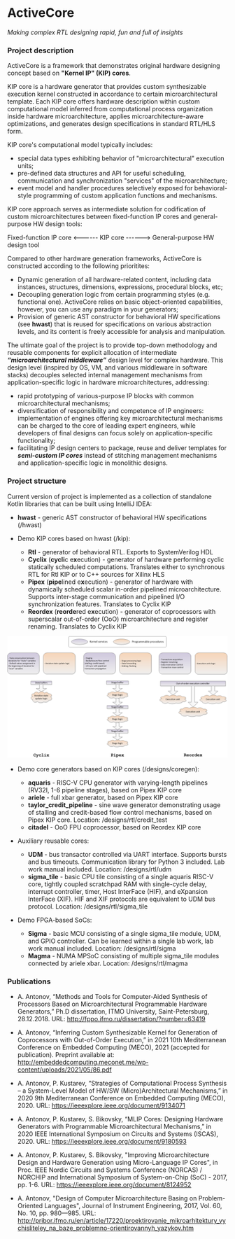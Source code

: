 # ActiveCore
*Making complex RTL designing rapid, fun and full of insights*

### Project description

ActiveCore is a framework that demonstrates original hardware designing concept based on **"Kernel IP" (KIP) cores**.

KIP core is a hardware generator that provides custom synthesizable execution kernel constructed in accordance to certain microarchitectural template. Each KIP core offers hardware description within custom computational model inferred from computational process organization inside hardware microarchitecture, applies microarchitecture-aware optimizations, and generates design specifications in standard RTL/HLS form.

KIP core's computational model typically includes:
* special data types exhibiting behavior of "microarchitectural" execution units;
* pre-defined data structures and API for useful scheduling, communication and synchronization "services" of the microarchitecture;
* event model and handler procedures selectively exposed for behavioral-style programming of custom application functions and mechanisms.

KIP core approach serves as intermediate solution for codification of custom microarchitectures between fixed-function IP cores and general-purpose HW design tools:

Fixed-function IP core <------ KIP core ------> General-purpose HW design tool

Compared to other hardware generation frameworks, ActiveCore is constructed according to the following prioritites:
* Dynamic generation of all hardware-related content, including data instances, structures, dimensions, expressions, procedural blocks, etc;
* Decoupling generation logic from certain programming styles (e.g. functional one). ActiveCore relies on basic object-oriented capabilities, however, you can use any paradigm in your generators;
* Provision of generic AST constructor for behavioral HW specifications (see **hwast**) that is reused for specifications on various abstraction levels, and its content is freely accessible for analysis and manipulation.

The ultimate goal of the project is to provide top-down methodology and reusable components for explicit allocation of intermediate ***“microarchitectural middleware”*** design level for complex hardware. This design level (inspired by OS, VM, and various middleware in software stacks) decouples selected internal management mechanisms from application-specific logic in hardware microarchitectures, addressing:
* rapid prototyping of various-purpose IP blocks with common microarchitectural mechanisms;
* diversification of responsibility and competence of IP engineers: implementation of engines offering key microarchitectural mechanisms can be charged to the core of leading expert engineers, while developers of final designs can focus solely on application-specific functionality;
* facilitating IP design centers to package, reuse and deliver templates for ***semi-custom IP cores*** instead of stitching management mechanisms and application-specific logic in monolithic designs.

### Project structure

Current version of project is implemented as a collection of standalone Kotlin libraries that can be built using IntelliJ IDEA:

* **hwast** - generic AST constructor of behavioral HW specifications (/hwast)

* Demo KIP cores based on hwast (/kip):
	* **Rtl** - generator of behavioral RTL. Exports to SystemVerilog HDL
	* **Cyclix** (**cycli**c e**x**ecution) - generator of hardware performing cyclic statically scheduled computations. Translates either to synchronous RTL for Rtl KIP or to C++ sources for Xilinx HLS
	* **Pipex** (**pipe**lined e**x**ecution) - generator of hardware with dynamically scheduled scalar in-order pipelined microarchitecture. Supports inter-stage communication and pipelined I/O synchronization features. Translates to Cyclix KIP
	* **Reordex** (**reorde**red e**x**ecution) - generator of coprocessors with superscalar out-of-order (OoO) microarchitecture and register renaming. Translates to Cyclix KIP

![pic_test](kip/__img/KIPs_overview.png)

* Demo core generators based on KIP cores (/designs/coregen):
	* **aquaris** - RISC-V CPU generator with varying-length pipelines (RV32I, 1-6 pipeline stages), based on Pipex KIP core
	* **ariele** - full xbar generator, based on Pipex KIP core
	* **taylor_credit_pipeline** - sine wave generator demonstrating usage of stalling and credit-based flow control mechanisms, based on Pipex KIP core. Location: /designs/rtl/credit_test
	* **citadel** - OoO FPU coprocessor, based on Reordex KIP core

* Auxiliary reusable cores:
	* **UDM** - bus transactor controlled via UART interface. Supports bursts and bus timeouts. Communication library for Python 3 included. Lab work manual included. Location: /designs/rtl/udm
	* **sigma_tile** - basic CPU tile consisting of a single aquaris RISC-V core, tightly coupled scratchpad RAM with single-cycle delay, interrupt controller, timer, Host InterFace (HIF), and eXpansion InterFace (XIF). HIF and XIF protocols are equivalent to UDM bus protocol. Location: /designs/rtl/sigma_tile

* Demo FPGA-based SoCs:
	* **Sigma** - basic MCU consisting of a single sigma_tile module, UDM, and GPIO controller. Can be learned within a single lab work, lab work manual included. Location: /designs/rtl/sigma
	* **Magma** - NUMA MPSoC consisting of multiple sigma_tile modules connected by ariele xbar. Location: /designs/rtl/magma

### Publications

* A. Antonov, “Methods and Tools for Computer-Aided Synthesis of Processors Based on Microarchitectural Programmable Hardware Generators,” Ph.D dissertation, ITMO University, Saint-Petersburg, 28.12.2018. URL: http://fppo.ifmo.ru/dissertation/?number=63419

* A. Antonov, “Inferring Custom Synthesizable Kernel for Generation of Coprocessors with Out-of-Order Execution,” in 2021 10th Mediterranean Conference on Embedded Computing (MECO), 2021 (accepted for publication). Preprint available at: http://embeddedcomputing.meconet.me/wp-content/uploads/2021/05/86.pdf

* A. Antonov, P. Kustarev, “Strategies of Computational Process Synthesis – a System-Level Model of HW/SW (Micro)Architectural Mechanisms,” in 2020 9th Mediterranean Conference on Embedded Computing (MECO), 2020. URL: https://ieeexplore.ieee.org/document/9134071

* A. Antonov, P. Kustarev, S. Bikovsky, “MLIP Cores: Designing Hardware Generators with Programmable Microarchitectural Mechanisms,” in 2020 IEEE International Symposium on Circuits and Systems (ISCAS), 2020. URL: https://ieeexplore.ieee.org/document/9180593

* A. Antonov, P. Kustarev, S. Bikovsky, "Improving Microarchitecture Design and Hardware Generation using Micro-Language IP Cores", in Proc. IEEE Nordic Circuits and Systems Conference (NORCAS) / NORCHIP and International Symposium of System-on-Chip (SoC) - 2017, pp. 1-6. URL: https://ieeexplore.ieee.org/document/8124952

* A. Аntonov, "Design of Computer Microarchitecture Basing on Problem-Oriented Languages", Journal of Instrument Engineering, 2017, Vol. 60, No. 10, pp. 980—985. URL: http://pribor.ifmo.ru/en/article/17220/proektirovanie_mikroarhitektury_vychisliteley_na_baze_problemno-orientirovannyh_yazykov.htm
